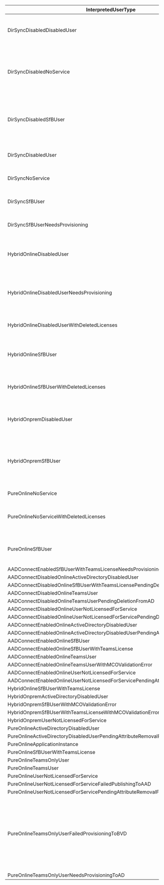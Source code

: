 
| InterpretedUserType | Possible Description |
|------- | -------------------- |
|DirSyncDisabledDisabledUser| User account disabled in SfB online and disabled in local AD, has a sipAddress attribute online, RegistrarPool has a value
|DirSyncDisabledNoService| User account disabled in SfB online and does not have a sipAddress attribute online, RegistrarPool empty, OnPremHostingProvider shows sipfed.online.lync.com
|DirSyncDisabledSfBUser| User account disabled in SfB online and has a sipAddress attribute online, also, has a RegistrarPool value and OnPremHostingProvider is empty
|DirSyncDisabledUser| User account disabled in SfB online and disabled in local AD, does not have a RegistrarPool value.
|DirSyncNoService| To this day, I still do not know exactly what that means.
|DirSyncSfBUser| Enabled in SfB Online, has a SipAddress and has a RegistrarPool, this is the best value we can get.
|DirSyncSfBUserNeedsProvisioning| This appears to be a temporal state before DirSyncSfBUser
|HybridOnlineDisabledUser| User account disabled in SfB online, has a SipAddress attribute online and OnPremHostingProvider is not empty.
|HybridOnlineDisabledUserNeedsProvisioning| User account disabled in SfB online, hasn't a SipAddress attribute online and OnPremHostingProvider is not empty.
|HybridOnlineDisabledUserWithDeletedLicenses| It's like HybridOnlineDisabledUser but, it seems that license is not assigned.
|HybridOnlineSfBUser| User account enabled and DirSynched, has a SipAddress and a OnPremHostingProvider and RegistrarPool.
|HybridOnlineSfBUserWithDeletedLicenses| Same as HybridOnlineSfBUser but judging by the name, it seems that license is not present.
|HybridOnpremDisabledUser| User account disabled in SfB OnPrem, OnPremHostingProvider has "SRV:" value and RegistrarPool is empty.
|HybridOnpremSfBUser| According to Johan Delimon's Blog, the account is created at Customer AD, DirSynched and uses SfB OnPrem, we can judge this by the presence of OnPremHostingProvider
|PureOnlineNoService| I still do not know exactly what that means.
|PureOnlineNoServiceWithDeletedLicenses| User account created in Office 365, has no local AD account, so is not DirSynched, has no SfB license.
|PureOnlineSfBUser| User account created in Office 365, has no local AD account, so is not DirSynched, and uses SfB Online.
|AADConnectEnabledSfBUserWithTeamsLicenseNeedsProvisioningToAD|
|AADConnectDisabledOnlineActiveDirectoryDisabledUser|
|AADConnectDisabledOnlineSfBUserWithTeamsLicensePendingDeletionFromAD|
|AADConnectDisabledOnlineTeamsUser|
|AADConnectDisabledOnlineTeamsUserPendingDeletionFromAD|
|AADConnectDisabledOnlineUserNotLicensedForService|
|AADConnectDisabledOnlineUserNotLicensedForServicePendingDeletionFromAD|
|AADConnectEnabledOnlineActiveDirectoryDisabledUser|
|AADConnectEnabledOnlineActiveDirectoryDisabledUserPendingAttributeRemovalFromAD|
|AADConnectEnabledOnlineSfBUser|
|AADConnectEnabledOnlineSfBUserWithTeamsLicense|
|AADConnectEnabledOnlineTeamsUser|
|AADConnectEnabledOnlineTeamsUserWithMCOValidationError|
|AADConnectEnabledOnlineUserNotLicensedForService|
|AADConnectEnabledOnlineUserNotLicensedForServicePendingAttributeRemovalFromAD|
|HybridOnlineSfBUserWithTeamsLicense|
|HybridOnpremActiveDirectoryDisabledUser|
|HybridOnpremSfBUserWithMCOValidationError|
|HybridOnpremSfBUserWithTeamsLicenseWithMCOValidationError|
|HybridOnpremUserNotLicensedForService|
|PureOnlineActiveDirectoryDisabledUser|
|PureOnlineActiveDirectoryDisabledUserPendingAttributeRemovalFromAD|
|PureOnlineApplicationInstance|
|PureOnlineSfBUserWithTeamsLicense|
|PureOnlineTeamsOnlyUser|
|PureOnlineTeamsUser|
|PureOnlineUserNotLicensedForService|
|PureOnlineUserNotLicensedForServiceFailedPublishingToAAD|
|PureOnlineUserNotLicensedForServicePendingAttributeRemovalFromAD|
|PureOnlineTeamsOnlyUserFailedProvisioningToBVD|Enterprise Voice is enabled, and a number is added to the user. The number needs to synchronise into Microsoft's Business Voice Directory (BVD). When calls are received to Microsoft SBC's, the BVD is checked to determine which user the call should be routed to.
|PureOnlineTeamsOnlyUserNeedsProvisioningToAD|

